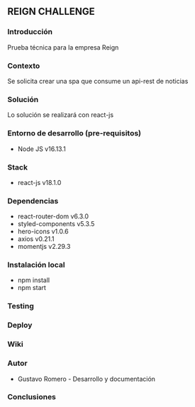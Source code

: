 ## REIGN CHALLENGE 


### Introducción

Prueba técnica para la empresa Reign

### Contexto 

Se solicita crear una spa que consume un api-rest de noticias 

### Solución

Lo solución se realizará con react-js

### Entorno de desarrollo (pre-requisitos)

- Node JS v16.13.1  

### Stack

- react-js v18.1.0

### Dependencias

- react-router-dom v6.3.0
- styled-components v5.3.5
- hero-icons v1.0.6
- axios v0.21.1
- momentjs v2.29.3

### Instalación local

- npm install
- npm start

### Testing 


### Deploy



### Wiki


### Autor

- Gustavo Romero - Desarrollo y documentación

### Conclusiones


